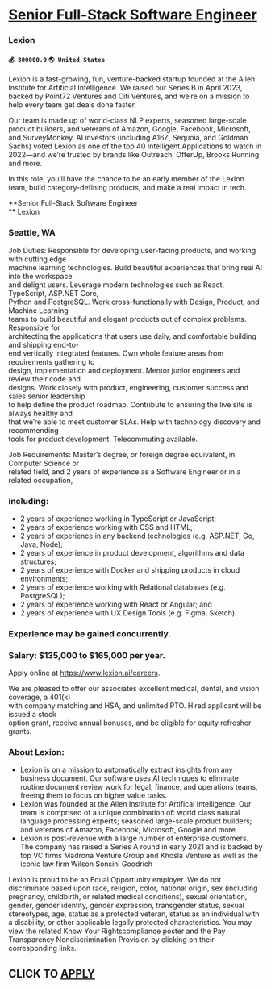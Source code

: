 # [Senior Full-Stack Software Engineer](https://www.remotewlb.com/apply/senior-full-stack-software-engineer-72735)  
### Lexion  
#### `💰 300000.0` `🌎 United States`  

Lexion is a fast-growing, fun, venture-backed startup founded at the Allen Institute for Artificial Intelligence. We raised our Series B in April 2023, backed by Point72 Ventures and Citi Ventures, and we’re on a mission to help every team get deals done faster.

Our team is made up of world-class NLP experts, seasoned large-scale product builders, and veterans of Amazon, Google, Facebook, Microsoft, and SurveyMonkey. AI investors (including A16Z, Sequoia, and Goldman Sachs) voted Lexion as one of the top 40 Intelligent Applications to watch in 2022—and we’re trusted by brands like Outreach, OfferUp, Brooks Running and more.

In this role, you’ll have the chance to be an early member of the Lexion team, build category-defining products, and make a real impact in tech.

**Senior Full-Stack Software Engineer  
** Lexion

### Seattle, WA

Job Duties: Responsible for developing user-facing products, and working with cutting edge  
machine learning technologies. Build beautiful experiences that bring real AI into the workspace  
and delight users. Leverage modern technologies such as React, TypeScript, ASP.NET Core,  
Python and PostgreSQL. Work cross-functionally with Design, Product, and Machine Learning  
teams to build beautiful and elegant products out of complex problems. Responsible for  
architecting the applications that users use daily, and comfortable building and shipping end-to-  
end vertically integrated features. Own whole feature areas from requirements gathering to  
design, implementation and deployment. Mentor junior engineers and review their code and  
designs. Work closely with product, engineering, customer success and sales senior leadership  
to help define the product roadmap. Contribute to ensuring the live site is always healthy and  
that we’re able to meet customer SLAs. Help with technology discovery and recommending  
tools for product development. Telecommuting available.  
  
Job Requirements: Master’s degree, or foreign degree equivalent, in Computer Science or  
related field, and 2 years of experience as a Software Engineer or in a related occupation,

### including:

  * 2 years of experience working in TypeScript or JavaScript;
  * 2 years of experience working with CSS and HTML;
  * 2 years of experience in any backend technologies (e.g. ASP.NET, Go, Java, Node);
  * 2 years of experience in product development, algorithms and data structures;
  * 2 years of experience with Docker and shipping products in cloud environments;
  * 2 years of experience working with Relational databases (e.g. PostgreSQL);
  * 2 years of experience working with React or Angular; and
  * 2 years of experience with UX Design Tools (e.g. Figma, Sketch).

### Experience may be gained concurrently.

### Salary: $135,000 to $165,000 per year.

Apply online at https://www.lexion.ai/careers.  
  
We are pleased to offer our associates excellent medical, dental, and vision coverage, a 401(k)  
with company matching and HSA, and unlimited PTO. Hired applicant will be issued a stock  
option grant, receive annual bonuses, and be eligible for equity refresher grants.

### About Lexion:

  * Lexion is on a mission to automatically extract insights from any business document. Our software uses AI techniques to eliminate routine document review work for legal, finance, and operations teams, freeing them to focus on higher value tasks.
  * Lexion was founded at the Allen Institute for Artifical Intelligence. Our team is comprised of a unique combination of: world class natural language processing experts; seasoned large-scale product builders; and veterans of Amazon, Facebook, Microsoft, Google and more.
  * Lexion is post-revenue with a large number of enterprise customers. The company has raised a Series A round in early 2021 and is backed by top VC firms Madrona Venture Group and Khosla Venture as well as the iconic law firm Wilson Sonsini Goodrich

Lexion is proud to be an Equal Opportunity employer. We do not discriminate based upon race, religion, color, national origin, sex (including pregnancy, childbirth, or related medical conditions), sexual orientation, gender, gender identity, gender expression, transgender status, sexual stereotypes, age, status as a protected veteran, status as an individual with a disability, or other applicable legally protected characteristics. You may view the related Know Your Rightscompliance poster and the Pay Transparency Nondiscrimination Provision by clicking on their corresponding links.

  
## CLICK TO [APPLY](https://www.remotewlb.com/apply/senior-full-stack-software-engineer-72735)

